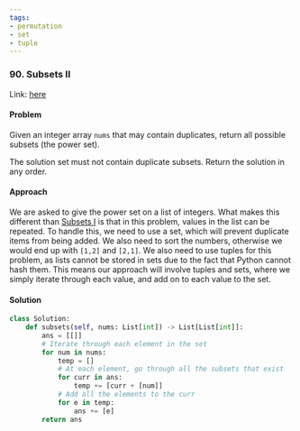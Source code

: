 ```yaml
---
tags:
- permutation
- set
- tuple
---
```


### 90. Subsets II
Link: [here](https://leetcode.com/problems/subsets-ii/)

#### Problem
Given an integer array `nums` that may contain duplicates, return all possible subsets (the power set).

The solution set must not contain duplicate subsets. Return the solution in any order.

#### Approach
We are asked to give the power set on a list of integers. What makes this different than [Subsets I](https://leetcode.com/problems/subsets/) is that in this problem, values in the list can be repeated.
To handle this, we need to use a set, which will prevent duplicate items from being added.
We also need to sort the numbers, otherwise we would end up with `[1,2]` and `[2,1]`. 
We also need to use tuples for this problem, as lists cannot be stored in sets due to the fact that Python cannot hash them.
This means our approach will involve tuples and sets, where we simply iterate through each value, and add on to each value to the set. 

#### Solution 
```python
class Solution:
    def subsets(self, nums: List[int]) -> List[List[int]]:
        ans = [[]]
        # Iterate through each element in the set
        for num in nums:
            temp = []
            # At each element, go through all the subsets that exist
            for curr in ans:
                temp += [curr + [num]]
            # Add all the elements to the curr
            for e in temp:
                ans += [e]
        return ans
```